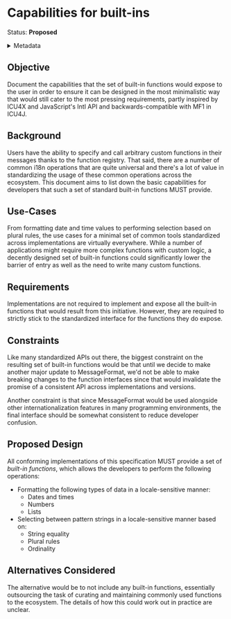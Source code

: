 # Capabilities for built-ins

Status: **Proposed**

<details>
	<summary>Metadata</summary>
	<dl>
		<dt>Contributors</dt>
		<dd>@ryzokuken</dd>
		<dt>First proposed</dt>
		<dd>2023-08-22</dd>
		<dt>Pull Request</dt>
		<dd><a href="https://github.com/unicode-org/message-format-wg/pull/457">#457</a></dd>
	</dl>
</details>

## Objective

Document the capabilities that the set of built-in functions would expose to the user in order to ensure it can be designed in the most minimalistic way that would still cater to the most pressing requirements, partly inspired by ICU4X and JavaScript's Intl API and backwards-compatible with MF1 in ICU4J.

## Background

Users have the ability to specify and call arbitrary custom functions in their messages thanks to the function registry.
That said, there are a number of common i18n operations that are quite universal and there's a lot of value in standardizing the usage of these common operations across the ecosystem.
This document aims to list down the basic capabilities for developers that such a set of standard built-in functions MUST provide.

## Use-Cases

From formatting date and time values to performing selection based on plural rules, the use cases for a minimal set of common tools standardized across implementations are virtually everywhere. While a number of applications might require more complex functions with custom logic, a decently designed set of built-in functions could significantly lower the barrier of entry as well as the need to write many custom functions.

## Requirements

Implementations are not required to implement and expose all the built-in functions that would result from this initiative. However, they are required to strictly stick to the standardized interface for the functions they do expose.

## Constraints

Like many standardized APIs out there, the biggest constraint on the resulting set of built-in functions would be that until we decide to make another major update to MessageFormat, we'd not be able to make breaking changes to the function interfaces since that would invalidate the promise of a consistent API across implementations and versions.

Another constraint is that since MessageFormat would be used alongside other internationalization features in many programming environments, the final interface should be somewhat consistent to reduce developer confusion.

## Proposed Design

All conforming implementations of this specification MUST provide a set of <dfn>built-in functions</dfn>, which allows the developers to perform the following operations:

- Formatting the following types of data in a locale-sensitive manner:
  - Dates and times
  - Numbers
  - Lists
- Selecting between pattern strings in a locale-sensitive manner based on:
  - String equality
  - Plural rules
  - Ordinality

## Alternatives Considered

The alternative would be to not include any built-in functions, essentially outsourcing the task of curating and maintaining commonly used functions to the ecosystem. The details of how this could work out in practice are unclear.
